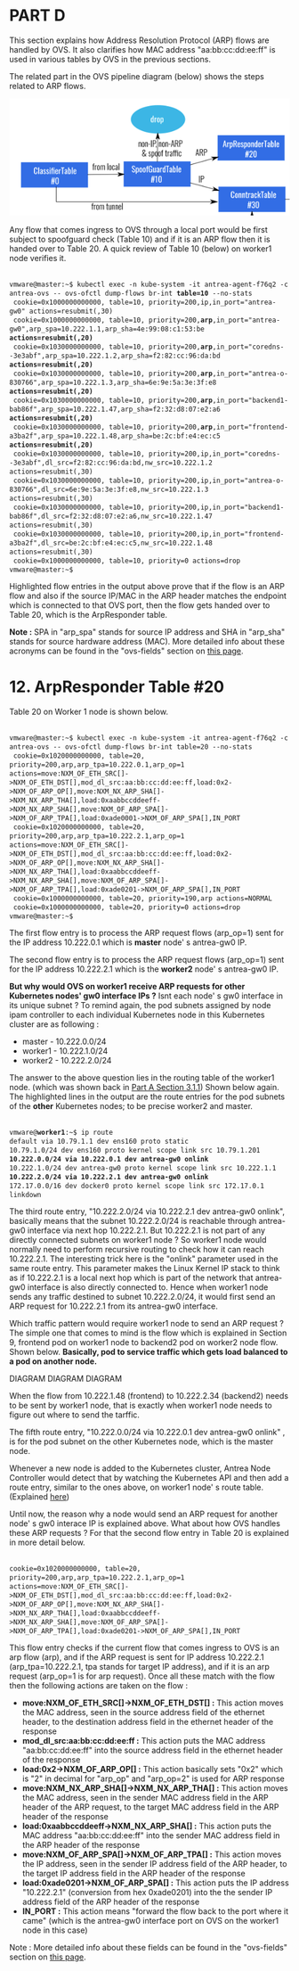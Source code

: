 # PART D

This section explains how Address Resolution Protocol (ARP) flows are handled by OVS. It also clarifies how MAC address "aa:bb:cc:dd:ee:ff" is used in various tables by OVS in the previous sections.

The related part in the OVS pipeline diagram (below) shows the steps related to ARP flows. 

![](2020-10-14_09-36-35.png)

Any flow that comes ingress to OVS through a local port would be first subject to spoofguard check (Table 10) and if it is an ARP flow then it is handed over to Table 20. A quick review of Table 10 (below) on worker1 node verifies it.

<pre><code>
vmware@master:~$ kubectl exec -n kube-system -it antrea-agent-f76q2 -c antrea-ovs -- ovs-ofctl dump-flows br-int <b>table=10</b> --no-stats
 cookie=0x1000000000000, table=10, priority=200,ip,in_port="antrea-gw0" actions=resubmit(,30)
 cookie=0x1000000000000, table=10, priority=200,<b>arp</b>,in_port="antrea-gw0",arp_spa=10.222.1.1,arp_sha=4e:99:08:c1:53:be <b>actions=resubmit(,20)</b>
 cookie=0x1030000000000, table=10, priority=200,<b>arp</b>,in_port="coredns--3e3abf",arp_spa=10.222.1.2,arp_sha=f2:82:cc:96:da:bd <b>actions=resubmit(,20)</b>
 cookie=0x1030000000000, table=10, priority=200,<b>arp</b>,in_port="antrea-o-830766",arp_spa=10.222.1.3,arp_sha=6e:9e:5a:3e:3f:e8 <b>actions=resubmit(,20)</b>
 cookie=0x1030000000000, table=10, priority=200,<b>arp</b>,in_port="backend1-bab86f",arp_spa=10.222.1.47,arp_sha=f2:32:d8:07:e2:a6 <b>actions=resubmit(,20)</b>
 cookie=0x1030000000000, table=10, priority=200,<b>arp</b>,in_port="frontend-a3ba2f",arp_spa=10.222.1.48,arp_sha=be:2c:bf:e4:ec:c5 <b>actions=resubmit(,20)</b>
 cookie=0x1030000000000, table=10, priority=200,ip,in_port="coredns--3e3abf",dl_src=f2:82:cc:96:da:bd,nw_src=10.222.1.2 actions=resubmit(,30)
 cookie=0x1030000000000, table=10, priority=200,ip,in_port="antrea-o-830766",dl_src=6e:9e:5a:3e:3f:e8,nw_src=10.222.1.3 actions=resubmit(,30)
 cookie=0x1030000000000, table=10, priority=200,ip,in_port="backend1-bab86f",dl_src=f2:32:d8:07:e2:a6,nw_src=10.222.1.47 actions=resubmit(,30)
 cookie=0x1030000000000, table=10, priority=200,ip,in_port="frontend-a3ba2f",dl_src=be:2c:bf:e4:ec:c5,nw_src=10.222.1.48 actions=resubmit(,30)
 cookie=0x1000000000000, table=10, priority=0 actions=drop
vmware@master:~$ 
</code></pre>

Highlighted flow entries in the output above prove that if the flow is an ARP flow and also if the source IP/MAC in the ARP header matches the endpoint which is connected to that OVS port, then the flow gets handed over to Table 20, which is the ArpResponder table.

**Note :** SPA in "arp_spa" stands for source IP address and SHA in "arp_sha" stands for source hardware address (MAC). More detailed info about these acronyms can be found in the "ovs-fields" section on [this page](https://docs.openvswitch.org/en/latest/ref/?highlight=fields#man-pages).

# 12. ArpResponder Table #20

Table 20 on Worker 1 node is shown below.

<pre><code>
vmware@master:~$ kubectl exec -n kube-system -it antrea-agent-f76q2 -c antrea-ovs -- ovs-ofctl dump-flows br-int table=20 --no-stats
 cookie=0x1020000000000, table=20, priority=200,arp,arp_tpa=10.222.0.1,arp_op=1 actions=move:NXM_OF_ETH_SRC[]->NXM_OF_ETH_DST[],mod_dl_src:aa:bb:cc:dd:ee:ff,load:0x2->NXM_OF_ARP_OP[],move:NXM_NX_ARP_SHA[]->NXM_NX_ARP_THA[],load:0xaabbccddeeff->NXM_NX_ARP_SHA[],move:NXM_OF_ARP_SPA[]->NXM_OF_ARP_TPA[],load:0xade0001->NXM_OF_ARP_SPA[],IN_PORT
 cookie=0x1020000000000, table=20, priority=200,arp,arp_tpa=10.222.2.1,arp_op=1 actions=move:NXM_OF_ETH_SRC[]->NXM_OF_ETH_DST[],mod_dl_src:aa:bb:cc:dd:ee:ff,load:0x2->NXM_OF_ARP_OP[],move:NXM_NX_ARP_SHA[]->NXM_NX_ARP_THA[],load:0xaabbccddeeff->NXM_NX_ARP_SHA[],move:NXM_OF_ARP_SPA[]->NXM_OF_ARP_TPA[],load:0xade0201->NXM_OF_ARP_SPA[],IN_PORT
 cookie=0x1000000000000, table=20, priority=190,arp actions=NORMAL
 cookie=0x1000000000000, table=20, priority=0 actions=drop
vmware@master:~$ 
</code></pre>

The first flow entry is to process the ARP request flows (arp_op=1) sent for the IP address 10.222.0.1 which is **master** node' s antrea-gw0 IP. 

The second flow entry is to process the ARP request flows (arp_op=1) sent for the IP address 10.222.2.1 which is the **worker2** node' s antrea-gw0 IP. 

**But why would OVS on worker1 receive ARP requests for other Kubernetes nodes' gw0 interface IPs ?** Isnt each node' s gw0 interface in its unique subnet ? To remind again, the pod subnets assigned by node ipam controller to each individual Kubernetes node in this Kubernetes cluster are as following : 

- master - 10.222.0.0/24
- worker1 - 10.222.1.0/24
- worker2 - 10.222.2.0/24

The answer to the above question lies in the routing table of the worker1 node. (which was shown back in [Part A Section 3.1.1](https://github.com/dumlutimuralp/antrea-packet-walks/tree/master/part_a#311-worker-1)) Shown below again. The highlighted lines in the output are the route entries for the pod subnets of the **other** Kubernetes nodes; to be precise worker2 and master. 

<pre><code>
vmware@<b>worker1</b>:~$ ip route
default via 10.79.1.1 dev ens160 proto static
10.79.1.0/24 dev ens160 proto kernel scope link src 10.79.1.201
<b>10.222.0.0/24 via 10.222.0.1 dev antrea-gw0 onlink </b>
10.222.1.0/24 dev antrea-gw0 proto kernel scope link src 10.222.1.1
<b>10.222.2.0/24 via 10.222.2.1 dev antrea-gw0 onlink </b>
172.17.0.0/16 dev docker0 proto kernel scope link src 172.17.0.1 linkdown
</code></pre>

The third route entry, "10.222.2.0/24 via 10.222.2.1 dev antrea-gw0 onlink", basically means that the subnet 10.222.2.0/24 is reachable through antrea-gw0 interface via next hop 10.222.2.1. But 10.222.2.1 is not part of any directly connected subnets on worker1 node ? So worker1 node would normally need to perform recursive routing to check how it can reach 10.222.2.1. The interesting trick here is the "onlink" parameter used in the same route entry. This parameter makes the Linux Kernel IP stack to think as if 10.222.2.1 is a local next hop which is part of the network that antrea-gw0 interface is also directly connected to. Hence when worker1 node sends any traffic destined to subnet 10.222.2.0/24, it would first send an ARP request for 10.222.2.1 from its antrea-gw0 interface.

Which traffic pattern would require worker1 node to send an ARP request ? The simple one that comes to mind is the flow which is explained in Section 9, frontend pod on worker1 node to backend2 pod on worker2 node flow. Shown below. **Basically, pod to service traffic which gets load balanced to a pod on another node.** 

DIAGRAM DIAGRAM DIAGRAM

When the flow from 10.222.1.48 (frontend) to 10.222.2.34 (backend2) needs to be sent by worker1 node, that is exactly when worker1 node needs to figure out where to send the tarffic.

The fifth route entry, "10.222.0.0/24 via 10.222.0.1 dev antrea-gw0 onlink" , is for the pod subnet on the other Kubernetes node, which is the master node. 

Whenever a new node is added to the Kubernetes cluster, Antrea Node Controller would detect that by watching the Kubernetes API and then add a route entry, similar to the ones above, on worker1 node' s route table. (Explained [here](https://github.com/vmware-tanzu/antrea/blob/master/docs/architecture.md#antrea-agent))

Until now, the reason why a node would send an ARP request for another node' s gw0 interace IP is explained above. What about how OVS handles these ARP requests ? For that the second flow entry in Table 20 is explained in more detail below.

<pre><code>
cookie=0x1020000000000, table=20, priority=200,arp,arp_tpa=10.222.2.1,arp_op=1 actions=move:NXM_OF_ETH_SRC[]->NXM_OF_ETH_DST[],mod_dl_src:aa:bb:cc:dd:ee:ff,load:0x2->NXM_OF_ARP_OP[],move:NXM_NX_ARP_SHA[]->NXM_NX_ARP_THA[],load:0xaabbccddeeff->NXM_NX_ARP_SHA[],move:NXM_OF_ARP_SPA[]->NXM_OF_ARP_TPA[],load:0xade0201->NXM_OF_ARP_SPA[],IN_PORT
</code></pre>

This flow entry checks if the current flow that comes ingress to OVS is an arp flow (arp), and if the ARP request is sent for IP address 10.222.2.1 (arp_tpa=10.222.2.1, tpa stands for target IP address), and if it is an arp request (arp_op=1 is for arp request). Once all these match with the flow then the following actions are taken on the flow : 

* <b>move:NXM_OF_ETH_SRC[]->NXM_OF_ETH_DST[] :</b> This action moves the MAC address, seen in the source address field of the ethernet header, to the destination address field in the ethernet header of the response
* <b>mod_dl_src:aa:bb:cc:dd:ee:ff :</b> This action puts the MAC address "aa:bb:cc:dd:ee:ff" into the source address field in the ethernet header of the response
* <b>load:0x2->NXM_OF_ARP_OP[] :</b> This action basically sets "0x2" which is "2" in decimal for "arp_op" and "arp_op=2" is used for ARP response
* <b>move:NXM_NX_ARP_SHA[]->NXM_NX_ARP_THA[] :</b> This action moves the MAC address, seen in the sender MAC address field in the ARP header of the ARP request, to the target MAC address field in the ARP header of the response 
* <b>load:0xaabbccddeeff->NXM_NX_ARP_SHA[] :</b> This action puts the MAC address "aa:bb:cc:dd:ee:ff" into the sender MAC address field in the ARP header of the response
* <b>move:NXM_OF_ARP_SPA[]->NXM_OF_ARP_TPA[] :</b> This action moves the IP address, seen in the sender IP address field of the ARP header, to the target IP address field in the ARP header of the response 
* <b>load:0xade0201->NXM_OF_ARP_SPA[] :</b> This action puts the IP address "10.222.2.1" (conversion from hex 0xade0201) into the the sender IP address field of the ARP header of the response 
* <b>IN_PORT :</b> This action means "forward the flow back to the port where it came" (which is the antrea-gw0 interface port on OVS on the worker1 node in this case)

Note : More detailed info about these fields can be found in the "ovs-fields" section on [this page](https://docs.openvswitch.org/en/latest/ref/?highlight=fields#man-pages).
